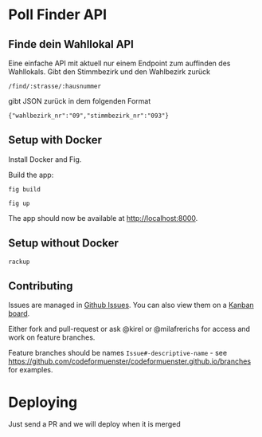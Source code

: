 # Poll Finder API
## Finde dein Wahllokal API
Eine einfache API mit aktuell nur einem Endpoint zum auffinden des Wahllokals.
Gibt den Stimmbezirk und den Wahlbezirk zurück
```
/find/:strasse/:hausnummer
```

gibt JSON zurück in dem folgenden Format

```
{"wahlbezirk_nr":"09","stimmbezirk_nr":"093"}
```

## Setup with Docker

Install Docker and Fig.

Build the app:

    fig build

    fig up

The app should now be available at [http://localhost:8000](http://localhost:8000).

## Setup without Docker

    rackup

## Contributing
Issues are managed in [Github Issues](https://github.com/codeformuenster/poll-finder/issues?state=open). You can also view them on a [Kanban board](https://waffle.io/codeformuenster/poll-finder).

Either fork and pull-request or ask @kirel or @milafrerichs for access and work on feature branches.

Feature branches should be names `Issue#-descriptive-name` - see https://github.com/codeformuenster/codeformuenster.github.io/branches for examples.

# Deploying

Just send a PR and we will deploy when it is merged
